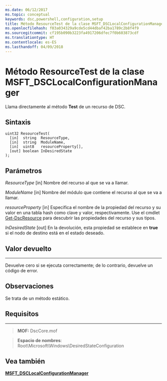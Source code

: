 ```yaml
---
ms.date: 06/12/2017
ms.topic: conceptual
keywords: dsc,powershell,configuration,setup
title: Método ResourceTest de la clase MSFT_DSCLocalConfigurationManager
ms.openlocfilehash: f03a034329a9cde5cd44dbaf42ba1789c2b8f4f9
ms.sourcegitcommit: cf195b090b3223fa4917206dfec7f0b603873cdf
ms.translationtype: HT
ms.contentlocale: es-ES
ms.lasthandoff: 04/09/2018
---
```

# <a name="resourcetest-method-of-the-msftdsclocalconfigurationmanager-class"></a>Método ResourceTest de la clase MSFT_DSCLocalConfigurationManager

Llama directamente al método **Test** de un recurso de DSC.

<a name="syntax"></a>Sintaxis
------

```mof
uint32 ResourceTest(
  [in]  string  ResourceType,
  [in]  string  ModuleName,
  [in]  uint8   resourceProperty[],
  [out] boolean InDesiredState
);
```

<a name="parameters"></a>Parámetros
----------

*ResourceType* \[in\] Nombre del recurso al que se va a llamar.

*ModuleName* \[in\] Nombre del módulo que contiene el recurso al que se va a llamar.

*resourceProperty* \[in\] Especifica el nombre de la propiedad del recurso y su valor en una tabla hash como clave y valor, respectivamente. Use el cmdlet [Get-DscResource](https://technet.microsoft.com/library/dn521625.aspx) para descubrir las propiedades del recurso y sus tipos.

*InDesiredState* \[out\] En la devolución, esta propiedad se establece en **true** si el nodo de destino está en el estado deseado.

## <a name="return-value"></a>Valor devuelto
------------

Devuelve cero si se ejecuta correctamente; de lo contrario, devuelve un código de error.

## <a name="remarks"></a>Observaciones

Se trata de un método estático.

## <a name="requirements"></a>Requisitos
------------
>**MOF:** DscCore.mof

>**Espacio de nombres**: Root\Microsoft\Windows\DesiredStateConfiguration


## <a name="see-also"></a>Vea también


[**MSFT_DSCLocalConfigurationManager**](msft-dsclocalconfigurationmanager.md)